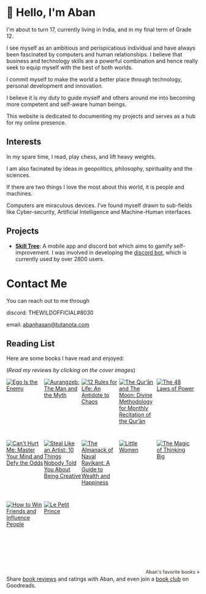 # :wave: Hello, I'm Aban

I'm about to turn 17, currently living in India, and in my final term of Grade 12.

I see myself as an ambitious and perispicatious individual and have always been fascinated by computers and human relationships. I believe that business and technology skills are a powerful combination and hence really seek to equip myself with the best of both worlds.

I commit myself to make the world a better place through technology, personal development and innovation.

I believe it is my duty to guide myself and others around me into becoming more competent and self-aware human beings.

This website is dedicated to documenting my projects and serves as a hub for my online presence.

## Interests 


In my spare time, I read, play chess, and lift heavy weights. 

I am also facinated by ideas in geopolitics, philosophy, spirituality and the sciences. 

If there are two things I love the most about this world, it is people and machines.

Computers are miraculous devices. I’ve found myself drawn to sub-fields like Cyber-security, Artificial Intelligence and Machine-Human interfaces.

## Projects
- **[Skill Tree](https://projectskilltree.com/)**: A mobile app and discord bot which aims to gamify self-improvement. I was involved in developing the [discord bot](https://discord.gg/RM7dmv5ubX), which is currently used by over 2800 users. 

# Contact Me
You can reach out to me through

discord: THEWILDOFFICIAL#8030

email: abanhasan@tutanota.com


## Reading List
Here are some books I have read and enjoyed:

(*Read my reviews by clicking on the cover images*)

<style type="text/css" media="screen">
    .gr_grid_container {
          /* customize grid container div here. eg: width: 500px; */
        }

        .gr_grid_book_container {
          /* customize book cover container div here */
          float: left;
          width: 98px;
          height: 160px;
          padding: 0px 0px;
          overflow: hidden;
        }
</style>
<div id="gr_grid_widget_1666611584">
    <!-- Show static html as a placeholder in case js is not enabled - javascript include will override this if things work -->
    <div class="gr_grid_container">
        <div class="gr_grid_book_container">
            <a title="Ego Is the Enemy" rel="nofollow" href="https://www.goodreads.com/book/show/27036528-ego-is-the-enemy"><img alt="Ego Is the Enemy" border="0" src="https://i.gr-assets.com/images/S/compressed.photo.goodreads.com/books/1459114043l/27036528._SX98_.jpg" /></a>
        </div>
        <div class="gr_grid_book_container">
            <a title="Aurangzeb: The Man and the Myth" rel="nofollow" href="https://www.goodreads.com/book/show/34265228-aurangzeb"><img alt="Aurangzeb: The Man and the Myth" border="0" src="https://i.gr-assets.com/images/S/compressed.photo.goodreads.com/books/1505059365l/34265228._SX98_.jpg" /></a>
        </div>
        <div class="gr_grid_book_container">
            <a title="12 Rules for Life: An Antidote to Chaos" rel="nofollow" href="https://www.goodreads.com/book/show/30257963-12-rules-for-life"><img alt="12 Rules for Life: An Antidote to Chaos" border="0" src="https://i.gr-assets.com/images/S/compressed.photo.goodreads.com/books/1512705866l/30257963._SX98_.jpg" /></a>
        </div>
        <div class="gr_grid_book_container">
            <a title="The Qur’ān and The Moon: Divine Methodology for Monthly Recitation of the Qur’ān" rel="nofollow" href="https://www.goodreads.com/book/show/59446532-the-qur-n-and-the-moon"><img alt="The Qur’ān and The Moon: Divine Methodology for Monthly Recitation of the Qur’ān" border="0" src="https://i.gr-assets.com/images/S/compressed.photo.goodreads.com/books/1635159826l/59446532._SX98_.jpg" /></a>
        </div>
        <div class="gr_grid_book_container">
            <a title="The 48 Laws of Power" rel="nofollow" href="https://www.goodreads.com/book/show/1303.The_48_Laws_of_Power"><img alt="The 48 Laws of Power" border="0" src="https://i.gr-assets.com/images/S/compressed.photo.goodreads.com/books/1634897112l/1303._SX98_.jpg" /></a>
        </div>
        <div class="gr_grid_book_container">
            <a title="Can't Hurt Me: Master Your Mind and Defy the Odds" rel="nofollow" href="https://www.goodreads.com/book/show/41721428-can-t-hurt-me"><img alt="Can't Hurt Me: Master Your Mind and Defy the Odds" border="0" src="https://i.gr-assets.com/images/S/compressed.photo.goodreads.com/books/1536184191l/41721428._SX98_.jpg" /></a>
        </div>
        <div class="gr_grid_book_container">
            <a title="Steal Like an Artist: 10 Things Nobody Told You About Being Creative" rel="nofollow" href="https://www.goodreads.com/book/show/13099738-steal-like-an-artist"><img alt="Steal Like an Artist: 10 Things Nobody Told You About Being Creative" border="0" src="https://i.gr-assets.com/images/S/compressed.photo.goodreads.com/books/1404576602l/13099738._SX98_.jpg" /></a>
        </div>
        <div class="gr_grid_book_container">
            <a title="The Almanack of Naval Ravikant: A Guide to Wealth and Happiness" rel="nofollow" href="https://www.goodreads.com/book/show/55359713-the-almanack-of-naval-ravikant"><img alt="The Almanack of Naval Ravikant: A Guide to Wealth and Happiness" border="0" src="https://i.gr-assets.com/images/S/compressed.photo.goodreads.com/books/1600346198l/55359713._SX98_.jpg" /></a>
        </div>
        <div class="gr_grid_book_container">
            <a title="Little Women" rel="nofollow" href="https://www.goodreads.com/book/show/1934.Little_Women"><img alt="Little Women" border="0" src="https://i.gr-assets.com/images/S/compressed.photo.goodreads.com/books/1562690475l/1934._SX98_.jpg" /></a>
        </div>
        <div class="gr_grid_book_container">
            <a title="The Magic of Thinking Big" rel="nofollow" href="https://www.goodreads.com/book/show/759945.The_Magic_of_Thinking_Big"><img alt="The Magic of Thinking Big" border="0" src="https://i.gr-assets.com/images/S/compressed.photo.goodreads.com/books/1404632064l/759945._SX98_.jpg" /></a>
        </div>
        <div class="gr_grid_book_container">
            <a title="How to Win Friends and Influence People" rel="nofollow" href="https://www.goodreads.com/book/show/4865.How_to_Win_Friends_and_Influence_People"><img alt="How to Win Friends and Influence People" border="0" src="https://i.gr-assets.com/images/S/compressed.photo.goodreads.com/books/1442726934l/4865._SX98_.jpg" /></a>
        </div>
        <div class="gr_grid_book_container">
            <a title="Le Petit Prince" rel="nofollow" href="https://www.goodreads.com/book/show/70720.Le_Petit_Prince"><img alt="Le Petit Prince" border="0" src="https://i.gr-assets.com/images/S/compressed.photo.goodreads.com/books/1324199942l/70720._SX98_.jpg" /></a>
        </div>
        <br style="clear: both" />
        <br/><a class="gr_grid_branding" style="font-size: .9em; color: #382110; text-decoration: none; float: right; clear: both" rel="nofollow" href="https://www.goodreads.com/user/show/127695097-aban">Aban's favorite books »</a>
        <noscript>
            <br/>Share <a rel="nofollow" href="/">book reviews</a> and ratings with Aban, and even join a <a rel="nofollow" href="/group">book club</a> on Goodreads.</noscript>
    </div>

</div>
